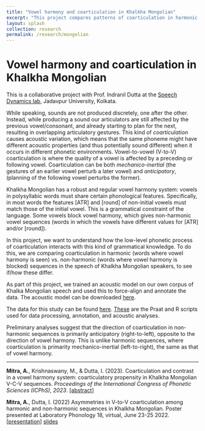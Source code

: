 ```yaml
---
title: "Vowel harmony and coarticulation in Khalkha Mongolian"
excerpt: "This project compares patterns of coarticulation in harmonic vs. non-harmonic vowel sequences to understand how a low-level phonetic process interacts with phonological constraints."
layout: splash
collection: research
permalink: /research/mongolian
---
```


Vowel harmony and coarticulation in Khalkha Mongolian
==

This is a collaborative project with Prof. Indranil Dutta at the [Speech Dynamics lab](https://duttalab.github.io), Jadavpur University, Kolkata.

While speaking, sounds are not produced discretely, one after the other. Instead, while producing a sound our articulators are still affected by the previous vowel/consonant, and already starting to plan for the next, resulting in overlapping articulatory gestures. This kind of *coarticulation* causes acoustic variation, which means that the same phoneme might have different acoustic properties (and thus potentially sound different) when it occurs in different phonetic environments. Vowel-to-vowel (V-to-V) coarticulation is where the quality of a vowel is affected by a preceding or following vowel. Coarticulation can be both *mechanico-inertial* (the gestures of an earlier vowel perturb a later vowel) and *anticipatory*, (planning of the following vowel perturbs the former).

Khalkha Mongolian has a robust and regular vowel harmony system: vowels in polysyllabic words must share certain phonological features. Specifically, in most words the features [ATR] and [round] of non-initial vowels must match those of the initial vowel. This is a grammatical constraint of the language. Some vowels block vowel harmony, which gives non-harmonic vowel sequences (words in which the vowels have different values for [ATR] and/or [round]). 

In this project, we want to understand how the low-level phonetic process of coarticulation interacts with this kind of grammatical knowledge. To do this, we are comparing coarticulation in harmonic (words where vowel harmony is seen) vs. non-harmonic (words where vowel harmony is blocked) sequences in the speech of Khalkha Mongolian speakers, to see if/how these differ.

As part of this project, we trained an acoustic model on our own corpus of Khalka Mongolian speech and used this to force-align and annotate the data. The acoustic model can be downloaded [here](https://github.com/auromitamitra/Mongolian_Acoustic_Model).

The data for this study can be found [here](https://github.com/auromitamitra/mongolian_vowel_harmony/tree/main/formant_data). [These](https://github.com/auromitamitra/mongolian_vowel_harmony/tree/main/scripts) are the Praat and R scripts used for data processing, annotation, and acoustic analyses. 

Preliminary analyses suggest that the direction of coarticulation in non-harmonic sequences is primarily anticipatory (right-to-left), opposite to the direction of vowel harmony. This is unlike harmonic sequences, where coarticulation is primarity mechanico-inertial (left-to-right), the same as that of vowel harmony. 

----

**Mitra, A.**, Krishnaswany, M., & Dutta, I. (2023). Coarticulation and contrast in a vowel harmony system: coarticulatory propensity in Khalkha Mongolian V-C-V sequences. _Proceedings of the International Congress of Phonetic Sciences (ICPhS), 2023_. <a href="/publication/2023_mongolian_icphs" target="_blank">[abstract]</a> 


**Mitra, A.**, Dutta, I. (2022) Asymmetries in V-to-V coarticulation among harmonic and non-harmonic sequences in Khalkha Mongolian. Poster presented at Laboratory Phonology 18, virtual, June 23-25 2022. <a href="https://youtu.be/brornwZ64Ec" target="_blank">[presentation]</a> <a href="/files/labphon18_slides_mongolian.pdf" target="_blank">slides</a>